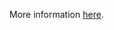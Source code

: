 More information [here](https://docs.prismacloud.io/en/enterprise-edition/policy-reference/aws-policies/aws-general-policies/general-17).
